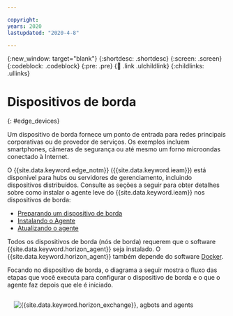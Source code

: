 ```yaml
---

copyright:
years: 2020
lastupdated: "2020-4-8"

---
```


{:new_window: target="blank"}
{:shortdesc: .shortdesc}
{:screen: .screen}
{:codeblock: .codeblock}
{:pre: .pre}
{:child: .link .ulchildlink}
{:childlinks: .ullinks}

# Dispositivos de borda
{: #edge_devices}

Um dispositivo de borda fornece um ponto de entrada para redes principais corporativas ou de provedor de serviços. Os exemplos incluem smartphones, câmeras de segurança ou até mesmo um forno microondas conectado à Internet.

O {{site.data.keyword.edge_notm}} ({{site.data.keyword.ieam}}) está disponível para hubs ou servidores de gerenciamento, incluindo dispositivos distribuídos. Consulte as seções a seguir para obter detalhes sobre como instalar o agente leve do {{site.data.keyword.ieam}} nos dispositivos de borda:

* [Preparando um dispositivo de borda](../installing/adding_devices.md)
* [Instalando o Agente](../installing/registration.md)
* [Atualizando o agente](../installing/updating_the_agent.md)

Todos os dispositivos de borda (nós de borda) requerem que o software {{site.data.keyword.horizon_agent}} seja instalado. O {{site.data.keyword.horizon_agent}} também depende do software [Docker](https://www.docker.com/). 

Focando no dispositivo de borda, o diagrama a seguir mostra o fluxo das etapas que você executa para configurar o dispositivo de borda e o que o agente faz depois que ele é iniciado.

<img src="../OH/docs/images/edge/05a_Installing_edge_agent_on_device.svg" style="margin: 3%" alt="{{site.data.keyword.horizon_exchange}}, agbots and agents">
